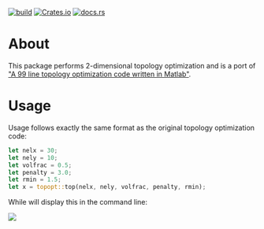 [![build](https://github.com/cmccomb/topopt-rs/actions/workflows/tests.yml/badge.svg)](https://github.com/cmccomb/topopt-rs/actions/workflows/tests.yml)
[![Crates.io](https://img.shields.io/crates/v/topopt.svg)](https://crates.io/crates/topopt)
[![docs.rs](https://docs.rs/topopt/badge.svg)](https://docs.rs/topopt)

# About
This package performs 2-dimensional topology optimization and is a port of ["A 99 line topology optimization code written in Matlab"](https://www.topopt.mek.dtu.dk/apps-and-software/a-99-line-topology-optimization-code-written-in-matlab).

# Usage
Usage follows exactly the same format as the original topology optimization code:
```rust
let nelx = 30;
let nely = 10;
let volfrac = 0.5;
let penalty = 3.0;
let rmin = 1.5;
let x = topopt::top(nelx, nely, volfrac, penalty, rmin);
```
While will display this in the command line:

![](https://raw.githubusercontent.com/cmccomb/topopt-rs/master/mbb.gif)